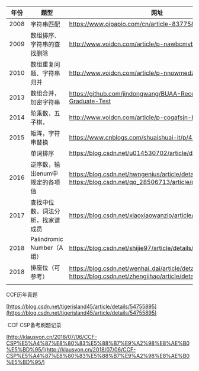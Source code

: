 | 年份   | 题型                     | 网址                                                                                                                  |
| ---- | ---------------------- | ------------------------------------------------------------------------------------------------------------------- |
| 2008 | 字符串匹配                  | https://www.oipapio.com/cn/article-8377583                                                                          |
| 2009 | 数组排序、字符串的查找删除          | http://www.voidcn.com/article/p-nawbcmvb-qk.html                                                                    |
| 2010 | 数组重复问题、字符串归并           | http://www.voidcn.com/article/p-nnowmedz-qk.html                                                                    |
| 2013 | 数组合并，加密字符串             | https://github.com/jindongwang/BUAA-Recommend-Graduate-Test                                                         |
| 2014 | 阶乘数，五子棋，               | http://www.voidcn.com/article/p-cogafsjn-bev.html                                                                   |
| 2015 | 矩阵，字符串替换               | https://www.cnblogs.com/shuaishuai-it/p/4783473.html                                                                |
|      | 单词排序                   | https://blog.csdn.net/u014530702/article/details/64904357                                                           |
| 2016 | 逆序数，输出enum中规定的各项值      | https://blog.csdn.net/hwngenius/article/details/79558958，https://blog.csdn.net/qq_28506713/article/details/79459245 |
| 2017 | 查找中位数，词法分析，找家谱成员       | https://blog.csdn.net/xiaoxiaowanzio/article/details/88539205                                                       |
| 2018 | Palindromic Number（A组） | https://blog.csdn.net/shijie97/article/details/80967197                                                             |
| 2018 | 排座位（可参考）               | https://blog.csdn.net/wenhai_dai/article/details/68068152，https://blog.csdn.net/zhengjihao/article/details/73610609 |
|      |                        |                                                                                                                     |

CCF历年真题

[https://blog.csdn.net/tigerisland45/article/details/54755895](https://blog.csdn.net/tigerisland45/article/details/54755895)

 CCF CSP备考刷题记录

[http://klausvon.cn/2018/07/06/CCF-CSP%E5%A4%87%E8%80%83%E5%88%B7%E9%A2%98%E8%AE%B0%E5%BD%95/](http://klausvon.cn/2018/07/06/CCF-CSP%E5%A4%87%E8%80%83%E5%88%B7%E9%A2%98%E8%AE%B0%E5%BD%95/)
